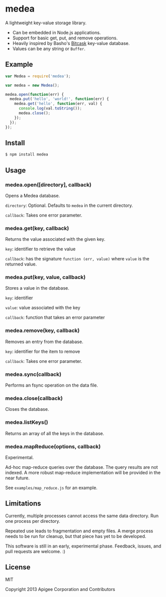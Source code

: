 # medea

A lightweight key-value storage library.

* Can be embedded in Node.js applications.
* Support for basic get, put, and remove operations.
* Heavily inspired by Basho's [Bitcask](https://github.com/basho/bitcask) key-value database.
* Values can be any string or `Buffer`.

## Example

```javascript
var Medea = require('medea');

var medea = new Medea();

medea.open(function(err) {
  medea.put('hello', 'world!', function(err) {
    medea.get('hello', function(err, val) {
      console.log(val.toString());
      medea.close();
    });
  });
});
```

## Install

```bash
$ npm install medea
```

## Usage

### medea.open([directory], callback)

Opens a Medea database.

`directory`: Optional. Defaults to `medea` in the current directory.

`callback`: Takes one error parameter.

### medea.get(key, callback)

Returns the value associated with the given key.

`key`: identifier to retrieve the value

`callback`: has the signature `function (err, value)` where `value` is the returned value.

### medea.put(key, value, callback) 

Stores a value in the database.

`key`: identifier

`value`: value associated with the key

`callback`: function that takes an error parameter

### medea.remove(key, callback)

Removes an entry from the database.

`key`: identifier for the item to remove

`callback`: Takes one error parameter.

### medea.sync(callback)

Performs an fsync operation on the data file.

### medea.close(callback)

Closes the database.

### medea.listKeys()

Returns an array of all the keys in the database.

### medea.mapReduce(options, callback)

Experimental.

Ad-hoc map-reduce queries over the database.  The query results are not indexed.  A more robust map-reduce implementation will be provided in the near future.

See `examples/map_reduce.js` for an example.

## Limitations

Currently, multiple processes cannot access the same data directory.  Run one process per directory.

Repeated use leads to fragmentation and empty files. A merge process needs to be run for cleanup, but that piece has yet to be developed.

This software is still in an early, experimental phase.  Feedback, issues, and pull requests are welcome. :)

## License

MIT

Copyright 2013 Apigee Corporation and Contributors
